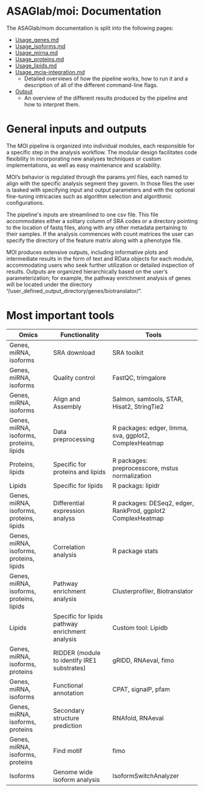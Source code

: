 # ASAGlab/moi: Documentation

The ASAGlab/mom documentation is split into the following pages:

- [Usage_genes.md](usage_genes.md)
- [Usage_isoforms.md](usage_isoforms.md)
- [Usage_mirna.md](usage_mirna.md)
- [Usage_proteins.md](usage_proteins.md)
- [Usage_lipids.md](usage_lipids.md)
- [Usage_mcia-integration.md](usage_mcia.md)
  - Detailed overviews of how the pipeline works, how to run it and a description of all of the different command-line flags.
- [Output](output.md)
  - An overview of the different results produced by the pipeline and how to interpret them.


# General inputs and outputs 

The MOI pipeline is organized into individual modules, each responsible for a specific step in the analysis workflow. The modular design facilitates code flexibility in incorporating new analyses techniques or custom implementations, as well as easy maintenance and scalability.  

MOI’s behavior is regulated through the params.yml files, each named to align with the specific analysis segment they govern. In those files the user is tasked with specifying input and output parameters and with the optional fine-tuning intricacies such as algorithm selection and algorithmic configurations.  

The pipeline's inputs are streamlined to one csv file. This file accommodates either a solitary column of SRA codes or a directory pointing to the location of fastq files, along with any other metadata pertaining to their samples. If the analysis commences with count matrices the user can specify the directory of the feature matrix along with a phenotype file. 

MOI produces extensive outputs, including informative plots and intermediate results in the form of text and RData objects for each module, accommodating users who seek further utilization or detailed inspection of results. Outputs are organized hierarchically based on the user’s parameterization; for example, the pathway enrichment analysis of genes will be located under the directory “/user_defined_output_directory/genes/biotranslator/”. 

# Most important tools 

| Omics | Functionality | Tools 
|-------|---------------|-------
| Genes, miRNA, isoforms | SRA download | SRA toolkit |
| Genes, miRNA, isoforms | Quality control | FastQC, trimgalore |
| Genes, miRNA, isoforms | Align and Assembly | Salmon, samtools, STAR, Hisat2, StringTie2 |
| Genes, miRNA, isoforms, proteins, lipids | Data preprocessing | R packages: edger, limma, sva, ggplot2, ComplexHeatmap |
| Proteins, lipids | Specific for proteins and lipids | R packages: preprocesscore, mstus normalization |
| Lipids | Specific for lipids | R packags: lipidr |
| Genes, miRNA, isoforms, proteins, lipids | Differential expression analyss | R packages: DESeq2, edger, RankProd, ggplot2 ComplexHeatmap |
| Genes, miRNA, isoforms, proteins, lipids | Correlation analysis | R package stats |
| Genes, miRNA, isoforms, proteins, lipids | Pathway enrichment analysis | Clusterprofiler, Biotranslator |
| Lipids | Specific for lipids pathway enrichment analysis | Custom tool: Lipidb  |
| Genes, miRNA, isoforms, proteins | RIDDER (module to identify IRE1 substrates) | gRIDD, RNAeval, fimo |
| Genes, miRNA, isoforms | Functional annotation | CPAT, signalP, pfam |
| Genes, miRNA, isoforms, proteins | Secondary structure prediction | RNAfold, RNAeval  |
| Genes, miRNA, isoforms, proteins | Find motif | fimo |
| Isoforms | Genome wide isoform analysis | IsoformSwitchAnalyzer |
